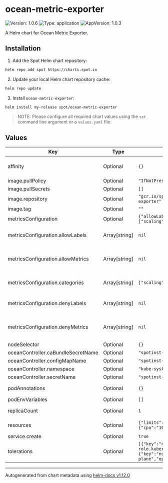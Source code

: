 # ocean-metric-exporter

![Version: 1.0.6](https://img.shields.io/badge/Version-1.0.6-informational?style=flat-square) ![Type: application](https://img.shields.io/badge/Type-application-informational?style=flat-square) ![AppVersion: 1.0.3](https://img.shields.io/badge/AppVersion-1.0.3-informational?style=flat-square)

A Helm chart for Ocean Metric Exporter.

## Installation

1. Add the Spot Helm chart repository:

```sh
helm repo add spot https://charts.spot.io
```

2. Update your local Helm chart repository cache:

```sh
helm repo update
```

3. Install `ocean-metric-exporter`:

```sh
helm install my-release spot/ocean-metric-exporter
```

> NOTE: Please configure all required chart values using the `set` command line argument or a `values.yaml` file.

## Values

| Key | Type | Default | Description |
|-----|------|---------|-------------|
| affinity | Optional | `{}` | Pod scheduling preferences. Ref: https://kubernetes.io/docs/concepts/configuration/assign-pod-node/#affinity-and-anti-affinity |
| image.pullPolicy | Optional | `"IfNotPresent"` | Image pull policy. |
| image.pullSecrets | Optional | `[]` | Image pull secrets. |
| image.repository | Optional | `"gcr.io/spotinst-artifacts/spot-ocean-metric-exporter"` | Image repository. |
| image.tag | Optional | `""` | Image tag. Defaults to `.Chart.AppVersion`. |
| metricsConfiguration | Optional | `{"allowLabels":null,"allowMetrics":null,"categories":["scaling"],"denyLabels":null,"denyMetrics":null}` | Exporter Metrics Configurations |
| metricsConfiguration.allowLabels | Array[string] | `nil` | List of Labels to allow - if empty will get everything. Shouldn't be used with `denyLabels`. Possible values can be found here: https://docs.spot.io/ocean/tools-and-integrations/prometheus/scrape?id=labels |
| metricsConfiguration.allowMetrics | Array[string] | `nil` | List of Metrics to allow - if empty will get everything. Shouldn't be used with `denyMetrics`. Possible values can be found here: https://docs.spot.io/ocean/tools-and-integrations/prometheus/scrape?id=metrics |
| metricsConfiguration.categories | Array[string] | `["scaling"]` | List of Categories to enable - if empty will get no metrics. Additional possible values can be found here: https://docs.spot.io/ocean/tools-and-integrations/prometheus/scrape?id=categories |
| metricsConfiguration.denyLabels | Array[string] | `nil` | List of Labels to deny - if empty will get everything. Shouldn't be used with `allowLabels`. Possible values can be found here: https://docs.spot.io/ocean/tools-and-integrations/prometheus/scrape?id=labels |
| metricsConfiguration.denyMetrics | Array[string] | `nil` | List of Metrics to deny - if empty will get everything. Shouldn't be used with `allowMetrics`. Possible values can be found here: https://docs.spot.io/ocean/tools-and-integrations/prometheus/scrape?id=metrics |
| nodeSelector | Optional | `{}` | Node selector. |
| oceanController.caBundleSecretName | Optional | `"spotinst-kubernetes-cluster-controller-ca-bundle"` | Secret name of CA bundle. |
| oceanController.configMapName | Optional | `"spotinst-kubernetes-cluster-controller-config"` | ConfigMap name. |
| oceanController.namespace | Optional | `"kube-system"` | Namespace where components should be installed. |
| oceanController.secretName | Optional | `"spotinst-kubernetes-cluster-controller"` | Secret name. |
| podAnnotations | Optional | `{}` | Pod annotations. Ref: https://kubernetes.io/docs/concepts/overview/working-with-objects/annotations/ |
| podEnvVariables | Optional | `[]` | Additional environment variables for the exporter container. |
| replicaCount | Optional | `1` | Replicas. Ref: https://kubernetes.io/docs/concepts/workloads/controllers/deployment/#replicas |
| resources | Optional | `{"limits":{"cpu":"500m","memory":"500Mi"},"requests":{"cpu":"100m","memory":"50Mi"}}` | Resource requests and limits. Ref: http://kubernetes.io/docs/user-guide/compute-resources/ |
| service.create | Optional | `true` | Controls whether a service should be created. |
| tolerations | Optional | `[{"key":"node-role.kubernetes.io/master","operator":"Exists"},{"key":"node-role.kubernetes.io/control-plane","operator":"Exists"}]` | Tolerations for nodes that have taints on them. Ref: https://kubernetes.io/docs/concepts/configuration/taint-and-toleration/ |

----------------------------------------------
Autogenerated from chart metadata using [helm-docs v1.12.0](https://github.com/norwoodj/helm-docs/releases/v1.12.0)

